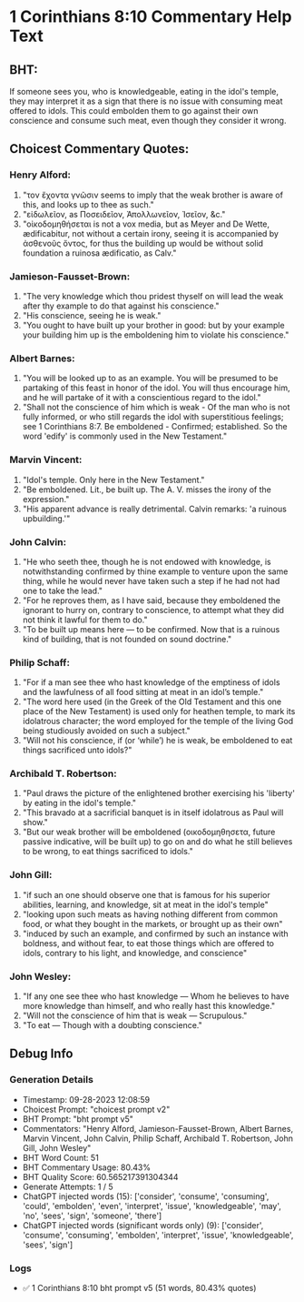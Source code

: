 # 1 Corinthians 8:10 Commentary Help Text

## BHT:
If someone sees you, who is knowledgeable, eating in the idol's temple, they may interpret it as a sign that there is no issue with consuming meat offered to idols. This could embolden them to go against their own conscience and consume such meat, even though they consider it wrong.

## Choicest Commentary Quotes:
### Henry Alford:
1. "τον ἔχοντα γνῶσιν seems to imply that the weak brother is aware of this, and looks up to thee as such."
2. "εἰδωλεῖον, as Ποσειδεῖον, Ἀπολλωνεῖον, Ἰσεῖον, &c."
3. "οἰκοδομηθήσεται is not a vox media, but as Meyer and De Wette, ædificabitur, not without a certain irony, seeing it is accompanied by ἀσθενοῦς ὄντος, for thus the building up would be without solid foundation a ruinosa ædificatio, as Calv."

### Jamieson-Fausset-Brown:
1. "The very knowledge which thou pridest thyself on will lead the weak after thy example to do that against his conscience."
2. "His conscience, seeing he is weak."
3. "You ought to have built up your brother in good: but by your example your building him up is the emboldening him to violate his conscience."

### Albert Barnes:
1. "You will be looked up to as an example. You will be presumed to be partaking of this feast in honor of the idol. You will thus encourage him, and he will partake of it with a conscientious regard to the idol." 
2. "Shall not the conscience of him which is weak - Of the man who is not fully informed, or who still regards the idol with superstitious feelings; see 1 Corinthians 8:7. Be emboldened - Confirmed; established. So the word 'edify' is commonly used in the New Testament."

### Marvin Vincent:
1. "Idol's temple. Only here in the New Testament." 
2. "Be emboldened. Lit., be built up. The A. V. misses the irony of the expression." 
3. "His apparent advance is really detrimental. Calvin remarks: 'a ruinous upbuilding.'"

### John Calvin:
1. "He who seeth thee, though he is not endowed with knowledge, is notwithstanding confirmed by thine example to venture upon the same thing, while he would never have taken such a step if he had not had one to take the lead."
2. "For he reproves them, as I have said, because they emboldened the ignorant to hurry on, contrary to conscience, to attempt what they did not think it lawful for them to do."
3. "To be built up means here — to be confirmed. Now that is a ruinous kind of building, that is not founded on sound doctrine."

### Philip Schaff:
1. "For if a man see thee who hast knowledge of the emptiness of idols and the lawfulness of all food sitting at meat in an idol’s temple."
2. "The word here used (in the Greek of the Old Testament and this one place of the New Testament) is used only for heathen temple, to mark its idolatrous character; the word employed for the temple of the living God being studiously avoided on such a subject."
3. "Will not his conscience, if (or ‘while’) he is weak, be emboldened to eat things sacrificed unto idols?"

### Archibald T. Robertson:
1. "Paul draws the picture of the enlightened brother exercising his 'liberty' by eating in the idol's temple."
2. "This bravado at a sacrificial banquet is in itself idolatrous as Paul will show."
3. "But our weak brother will be emboldened (οικοδομηθησετα, future passive indicative, will be built up) to go on and do what he still believes to be wrong, to eat things sacrificed to idols."

### John Gill:
1. "if such an one should observe one that is famous for his superior abilities, learning, and knowledge, sit at meat in the idol's temple"
2. "looking upon such meats as having nothing different from common food, or what they bought in the markets, or brought up as their own"
3. "induced by such an example, and confirmed by such an instance with boldness, and without fear, to eat those things which are offered to idols, contrary to his light, and knowledge, and conscience"

### John Wesley:
1. "If any one see thee who hast knowledge — Whom he believes to have more knowledge than himself, and who really hast this knowledge."
2. "Will not the conscience of him that is weak — Scrupulous."
3. "To eat — Though with a doubting conscience."


## Debug Info
### Generation Details
- Timestamp: 09-28-2023 12:08:59
- Choicest Prompt: "choicest prompt v2"
- BHT Prompt: "bht prompt v5"
- Commentators: "Henry Alford, Jamieson-Fausset-Brown, Albert Barnes, Marvin Vincent, John Calvin, Philip Schaff, Archibald T. Robertson, John Gill, John Wesley"
- BHT Word Count: 51
- BHT Commentary Usage: 80.43%
- BHT Quality Score: 60.565217391304344
- Generate Attempts: 1 / 5
- ChatGPT injected words (15):
	['consider', 'consume', 'consuming', 'could', 'embolden', 'even', 'interpret', 'issue', 'knowledgeable', 'may', 'no', 'sees', 'sign', 'someone', 'there']
- ChatGPT injected words (significant words only) (9):
	['consider', 'consume', 'consuming', 'embolden', 'interpret', 'issue', 'knowledgeable', 'sees', 'sign']

### Logs
- ✅ 1 Corinthians 8:10 bht prompt v5 (51 words, 80.43% quotes)